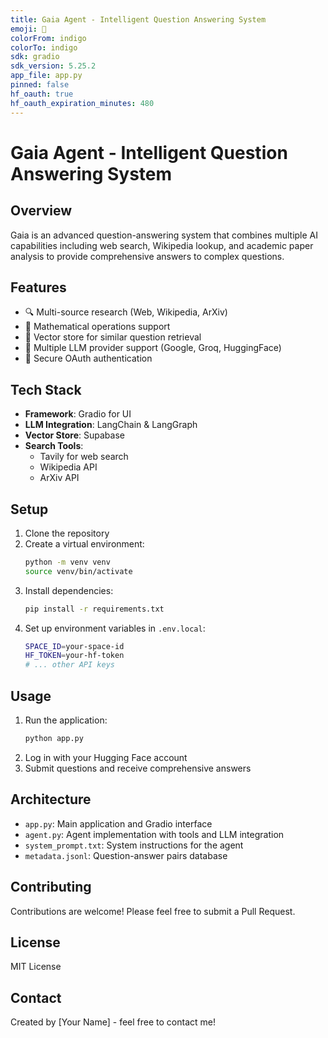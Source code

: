 ```yaml
---
title: Gaia Agent - Intelligent Question Answering System
emoji: 🤖
colorFrom: indigo
colorTo: indigo
sdk: gradio
sdk_version: 5.25.2
app_file: app.py
pinned: false
hf_oauth: true
hf_oauth_expiration_minutes: 480
---
```


# Gaia Agent - Intelligent Question Answering System

## Overview
Gaia is an advanced question-answering system that combines multiple AI capabilities including web search, Wikipedia lookup, and academic paper analysis to provide comprehensive answers to complex questions.

## Features
- 🔍 Multi-source research (Web, Wikipedia, ArXiv)
- 🧮 Mathematical operations support
- 💾 Vector store for similar question retrieval
- 🤖 Multiple LLM provider support (Google, Groq, HuggingFace)
- 🔐 Secure OAuth authentication

## Tech Stack
- **Framework**: Gradio for UI
- **LLM Integration**: LangChain & LangGraph
- **Vector Store**: Supabase
- **Search Tools**: 
  - Tavily for web search
  - Wikipedia API
  - ArXiv API

## Setup
1. Clone the repository
2. Create a virtual environment:
   ```bash
   python -m venv venv
   source venv/bin/activate
   ```
3. Install dependencies:
   ```bash
   pip install -r requirements.txt
   ```
4. Set up environment variables in `.env.local`:
   ```bash
   SPACE_ID=your-space-id
   HF_TOKEN=your-hf-token
   # ... other API keys
   ```

## Usage
1. Run the application:
   ```bash
   python app.py
   ```
2. Log in with your Hugging Face account
3. Submit questions and receive comprehensive answers

## Architecture
- `app.py`: Main application and Gradio interface
- `agent.py`: Agent implementation with tools and LLM integration
- `system_prompt.txt`: System instructions for the agent
- `metadata.jsonl`: Question-answer pairs database

## Contributing
Contributions are welcome! Please feel free to submit a Pull Request.

## License
MIT License

## Contact
Created by [Your Name] - feel free to contact me!
